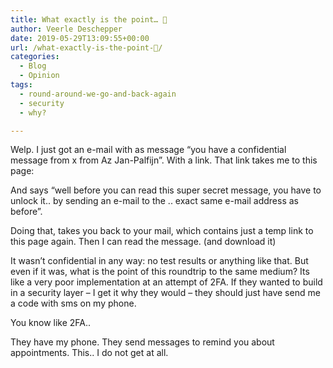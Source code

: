 ```yaml
---
title: What exactly is the point… 🤨
author: Veerle Deschepper
date: 2019-05-29T13:09:55+00:00
url: /what-exactly-is-the-point-🤨/
categories:
  - Blog
  - Opinion
tags:
  - round-around-we-go-and-back-again
  - security
  - why?

---
```

Welp. I just got an e-mail with as message &#8220;you have a confidential message from x from Az Jan-Palfijn&#8221;. With a link. That link takes me to this page:

 <nuxt-image src="/img/screenshot-to-much-security.png" width="655" height="284"></nuxt-image>

And says &#8220;well before you can read this super secret message, you have to unlock it.. by sending an e-mail to the .. exact same e-mail address as before&#8221;.

Doing that, takes you back to your mail, which contains just a temp link to this page again. Then I can read the message. (and download it)

It wasn&#8217;t confidential in any way: no test results or anything like that. But even if it was, what is the point of this roundtrip to the same medium? Its like a very poor implementation at an attempt of 2FA. If they wanted to build in a security layer &#8211; I get it why they would &#8211; they should just have send me a code with sms on my phone.

You know like 2FA..

They have my phone. They send messages to remind you about appointments. This.. I do not get at all.

&nbsp;
